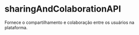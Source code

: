 # sharingAndColaborationAPI
Fornece o compartilhamento e colaboração entre os usuários na plataforma.
